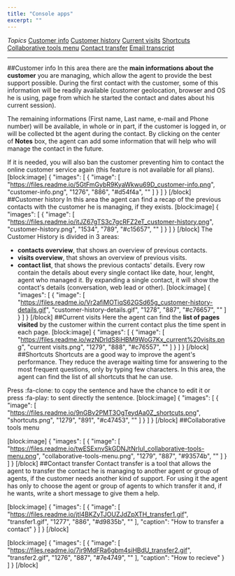 ```yaml
---
title: "Console apps"
excerpt: ""
---
```

*Topics*
[Customer info](#section-customer-info)
[Customer history](#section-customer-history)
[Current visits](#section-current-visits)
[Shortcuts](#section-shortcuts)
[Collaborative tools menu](#section-collaborative-tools-menu)
[Contact transfer](#section-contact-transfer)
[Email transcript](#section-email-transcript)

***

##Customer info
In this area there are the **main informations about the customer** you are managing, which allow the agent to provide the best support possible.
During the first contact with the customer, some of this information will be readily available (customer geolocation, browser and OS he is using, page from which he started the contact and dates about his current session).

The remaining informations (First name, Last name, e-mail and Phone number) will be available, in whole or in part, if the customer is logged in, or will be collected bt the agent during the contact. 
By clicking on the center of **Notes** box, the agent can add some information that will help who will manage the contact in the future. 

If it is needed, you will also ban the customer preventing him to contact the online customer service again (this feature is not available for all plans). 
[block:image]
{
  "images": [
    {
      "image": [
        "https://files.readme.io/5GtFmGybR9KyaWkwu69D_customer-info.png",
        "customer-info.png",
        "1276",
        "886",
        "#d54f4a",
        ""
      ]
    }
  ]
}
[/block]
##Customer history
In this area the agent can find a recap of the previous contacts with the customer he is managing, if they exists. 
[block:image]
{
  "images": [
    {
      "image": [
        "https://files.readme.io/itJZ67gTS3c7gcRFZ2eT_customer-history.png",
        "customer-history.png",
        "1534",
        "789",
        "#c15657",
        ""
      ]
    }
  ]
}
[/block]
The Customer History is divided in 3 areas:
- **contacts overview**, that shows an overview of previous contacts.
- **visits overview**, that shows an overview of previous visits.
- **contact list**, that shows the previous contacts' details. Every row contain the details about every single contact like date, hour, lenght, agent who managed it. 
By expanding a single contact, it will show the contact's details (conversation, web lead or other).
[block:image]
{
  "images": [
    {
      "image": [
        "https://files.readme.io/Vr2afiMOTiqS62GSd65g_customer-history-details.gif",
        "customer-history-details.gif",
        "1278",
        "887",
        "#c76657",
        ""
      ]
    }
  ]
}
[/block]
##Current visits
Here the agent can find the **list of pages visited** by the customer within the current contact plus the time spent in each page.
[block:image]
{
  "images": [
    {
      "image": [
        "https://files.readme.io/wzNDrIdS8iHBM9WoG7Kx_current%20visits.png",
        "current visits.png",
        "1279",
        "888",
        "#c76557",
        ""
      ]
    }
  ]
}
[/block]
##Shortcuts
Shortcuts are a good way to improve the agent's performance. They reduce the average waiting time for answering to the most frequent questions, only by typing few characters. In this area, the agent can find the list of all shortcuts that he can use.

Press :fa-clone: to copy the sentence and have the chance to edit it or press :fa-play: to sent directly the sentence. 
[block:image]
{
  "images": [
    {
      "image": [
        "https://files.readme.io/9nGBv2PMT3OgTeydAa0Z_shortcuts.png",
        "shortcuts.png",
        "1279",
        "891",
        "#c47453",
        ""
      ]
    }
  ]
}
[/block]
##Collaborative tools menu

[block:image]
{
  "images": [
    {
      "image": [
        "https://files.readme.io/twESExnvSkGDNJtNrIuI_collaborative-tools-menu.png",
        "collaborative-tools-menu.png",
        "1279",
        "887",
        "#93574b",
        ""
      ]
    }
  ]
}
[/block]
##Contact transfer
Contact transfer is a tool that allows the agent to transfer the contact he is managing to another agent or group of agents, if the customer needs another kind of support. For using it the agent has only to choose the agent or group of agents to which transfer it and, if he wants, write a short message to give them a help.

[block:image]
{
  "images": [
    {
      "image": [
        "https://files.readme.io/jtl4BKZyTJOUZJdZpXTH_transfer1.gif",
        "transfer1.gif",
        "1277",
        "886",
        "#d9835b",
        ""
      ],
      "caption": "How to transfer a contact"
    }
  ]
}
[/block]

[block:image]
{
  "images": [
    {
      "image": [
        "https://files.readme.io/7jr9MdFRa6gbm4siHBdU_transfer2.gif",
        "transfer2.gif",
        "1276",
        "887",
        "#7e4749",
        ""
      ],
      "caption": "How to recieve"
    }
  ]
}
[/block]